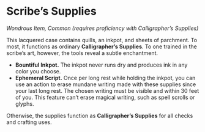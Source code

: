 # Scribe&rsquo;s Supplies

*Wondrous Item, Common (requires proficiency with Calligrapher&rsquo;s Supplies)*

This lacquered case contains quills, an inkpot, and sheets of parchment. To most, it functions as ordinary **Calligrapher&rsquo;s Supplies**. To one trained in the scribe&rsquo;s art, however, the tools reveal a subtle enchantment.

- **Bountiful Inkpot.** The inkpot never runs dry and produces ink in any color you choose.
- **Ephemeral Script.** Once per long rest while holding the inkpot, you can use an action to erase mundane writing made with these supplies since your last long rest. The chosen writing must be visible and within 30 feet of you. This feature can’t erase magical writing, such as spell scrolls or glyphs.

Otherwise, the supplies function as **Calligrapher&rsquo;s Supplies** for all checks and crafting uses.
